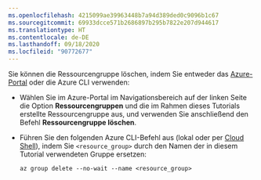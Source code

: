 ```yaml
---
ms.openlocfilehash: 4215099ae39963448b7a94d389ded0c9096b1c67
ms.sourcegitcommit: 69933dcce571b2686897b295b7822e207d944617
ms.translationtype: HT
ms.contentlocale: de-DE
ms.lasthandoff: 09/18/2020
ms.locfileid: "90772677"
---
```

Sie können die Ressourcengruppe löschen, indem Sie entweder das [Azure-Portal](https://portal.azure.com) oder die Azure CLI verwenden:

- Wählen Sie im Azure-Portal im Navigationsbereich auf der linken Seite die Option **Ressourcengruppen** und die im Rahmen dieses Tutorials erstellte Ressourcengruppe aus, und verwenden Sie anschließend den Befehl **Ressourcengruppe löschen**.

- Führen Sie den folgenden Azure CLI-Befehl aus (lokal oder per [Cloud Shell](/azure/cloud-shell/overview)), indem Sie `<resource_group>` durch den Namen der in diesem Tutorial verwendeten Gruppe ersetzen:

    ```azurecli
    az group delete --no-wait --name <resource_group>
    ```
